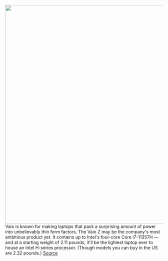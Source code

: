 <img src='https://cdn.vox-cdn.com/thumbor/mGQPVsJErsavRdVlO0sHF1pMgKo=/384x123:2240x1526/1200x800/filters:focal(1125x678:1553x1106)/cdn.vox-cdn.com/uploads/chorus_image/image/68839805/FUJI_8_14.0.jpg' width='700px' /><br/>
Vaio is known for making laptops that pack a surprising amount of power into unbelievably thin form factors. The Vaio Z may be the company's most ambitious product yet. It contains up to Intel's four-core Core i7-11357H — and at a starting weight of 2.11 pounds, it'll be the lightest laptop ever to house an Intel H-series processor. (Though models you can buy in the US are 2.32 pounds.)
<a href='https://www.theverge.com/2021/2/18/22290092/vaio-z-tiger-lake-h-carbon-fiber-laptop-release-date-price-preorder'> Source <a/>